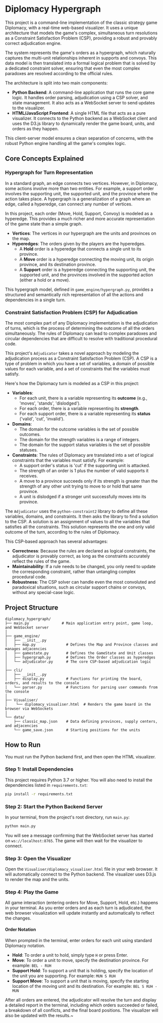 # Diplomacy Hypergraph

This project is a command-line implementation of the classic strategy game Diplomacy, with a real-time web-based visualizer. It uses a unique architecture that models the game's complex, simultaneous turn resolutions as a Constraint Satisfaction Problem (CSP), providing a robust and provably correct adjudication engine.

The system represents the game's orders as a hypergraph, which naturally captures the multi-unit relationships inherent in supports and convoys. This data model is then translated into a formal logical problem that is solved by a dedicated constraint solver, ensuring that even the most complex paradoxes are resolved according to the official rules.

The architecture is split into two main components:

  * **Python Backend**: A command-line application that runs the core game logic. It handles order parsing, adjudication using a CSP solver, and state management. It also acts as a WebSocket server to send updates to the visualizer.
  * **HTML/JavaScript Frontend**: A single HTML file that acts as a pure visualizer. It connects to the Python backend as a WebSocket client and uses the D3.js library to dynamically render the game board, units, and orders as they happen.

This client-server model ensures a clean separation of concerns, with the robust Python engine handling all the game's complex logic.

## Core Concepts Explained

### Hypergraph for Turn Representation

In a standard graph, an edge connects two vertices. However, in Diplomacy, some actions involve more than two entities. For example, a support order involves the supporting unit, the supported unit, and the province where the action takes place. A hypergraph is a generalization of a graph where an edge, called a hyperedge, can connect any number of vertices.

In this project, each order (Move, Hold, Support, Convoy) is modeled as a hyperedge. This provides a much richer and more accurate representation of the game state than a simple graph.

  * **Vertices**: The vertices in our hypergraph are the units and provinces on the map.
  * **Hyperedges**: The orders given by the players are the hyperedges.
      * A **Hold** order is a hyperedge that connects a single unit to its province.
    <!-- end list -->
      - A **Move** order is a hyperedge connecting the moving unit, its origin province, and its destination province.
    <!-- end list -->
      * A **Support** order is a hyperedge connecting the supporting unit, the supported unit, and the provinces involved in the supported action (either a hold or a move).

This hypergraph model, defined in `game_engine/hypergraph.py`, provides a structured and semantically rich representation of all the actions and dependencies in a single turn.

### Constraint Satisfaction Problem (CSP) for Adjudication

The most complex part of any Diplomacy implementation is the adjudication of turns, which is the process of determining the outcome of all the orders simultaneously. The rules of Diplomacy can lead to complex paradoxes and circular dependencies that are difficult to resolve with traditional procedural code.

This project's `Adjudicator` takes a novel approach by modeling the adjudication process as a Constraint Satisfaction Problem (CSP). A CSP is a type of problem in which you have a set of variables, a domain of possible values for each variable, and a set of constraints that the variables must satisfy.

Here's how the Diplomacy turn is modeled as a CSP in this project:

  * **Variables**:
      * For each unit, there is a variable representing its **outcome** (e.g., 'moves', 'stands', 'dislodged').
      * For each order, there is a variable representing its **strength**.
      * For each support order, there is a variable representing its **status** ('valid', 'cut', 'invalid').
  * **Domains**:
      * The domain for the outcome variables is the set of possible outcomes.
      * The domain for the strength variables is a range of integers.
      * The domain for the support status variables is the set of possible statuses.
  * **Constraints**: The rules of Diplomacy are translated into a set of logical constraints that the variables must satisfy. For example:
      * A support order's status is 'cut' if the supporting unit is attacked.
      * The strength of an order is 1 plus the number of valid supports it receives.
      * A move to a province succeeds only if its strength is greater than the strength of any other unit trying to move to or hold that same province.
      * A unit is dislodged if a stronger unit successfully moves into its province.

The `Adjudicator` uses the `python-constraint2` library to define all these variables, domains, and constraints. It then asks the library to find a solution to the CSP. A solution is an assignment of values to all the variables that satisfies all the constraints. This solution represents the one and only valid outcome of the turn, according to the rules of Diplomacy.

This CSP-based approach has several advantages:

  * **Correctness**: Because the rules are declared as logical constraints, the adjudicator is provably correct, as long as the constraints accurately reflect the rules of the game.
  * **Maintainability**: If a rule needs to be changed, you only need to update the corresponding constraint, rather than untangling complex procedural code.
  * **Robustness**: The CSP solver can handle even the most convoluted and paradoxical situations, such as circular support chains or convoys, without any special-case logic.

## Project Structure

```
diplomacy_hypergraph/
├── main.py               # Main application entry point, game loop, and WebSocket server
│
├── game_engine/
│   ├── __init__.py
│   ├── map.py              # Defines the Map and Province classes and manages adjacencies
│   ├── gamestate.py        # Defines the GameState and Unit classes
│   ├── hypergraph.py       # Defines the Order classes as hyperedges
│   └── adjudicator.py      # The core CSP-based adjudication logic
│
├── cli/
│   ├── __init__.py
│   ├── display.py          # Functions for printing the board, orders, and results to the console
│   └── parser.py           # Functions for parsing user commands from the console
│
├── Visualiser/
│    └── diplomacy_visualiser.html  # Renders the game board in the browser via WebSockets
│
└── data/
    ├── classic_map.json    # Data defining provinces, supply centers, and adjacencies
    └── game_save.json      # Starting positions for the units
```

## How to Run

You must run the Python backend first, and then open the HTML visualizer.

### Step 1: Install Dependencies

This project requires Python 3.7 or higher. You will also need to install the dependencies listed in `requirements.txt`:

```bash
pip install -r requirements.txt
```

### Step 2: Start the Python Backend Server

In your terminal, from the project's root directory, run `main.py`:

```bash
python main.py
```

You will see a message confirming that the WebSocket server has started on `ws://localhost:8765`. The game will then wait for the visualizer to connect.

### Step 3: Open the Visualizer

Open the `Visualiser/diplomacy_visualiser.html` file in your web browser. It will automatically connect to the Python backend. The visualizer uses D3.js to render the map and the units.

### Step 4: Play the Game

All game interaction (entering orders for Move, Support, Hold, etc.) happens in your terminal. As you enter orders and as each turn is adjudicated, the web browser visualization will update instantly and automatically to reflect the changes.

#### Order Notation

When prompted in the terminal, enter orders for each unit using standard Diplomacy notation.

  * **Hold**: To order a unit to hold, simply type `H` or press Enter.
  * **Move**: To order a unit to move, specify the destination province. For example: `BEL - RUH`
  * **Support Hold**: To support a unit that is holding, specify the location of the unit you are supporting. For example: `MUN S RUH`
  * **Support Move**: To support a unit that is moving, specify the starting location of the moving unit and its destination. For example: `BEL S RUH - MUN`

After all orders are entered, the adjudicator will resolve the turn and display a detailed report in the terminal, including which orders succeeded or failed, a breakdown of all conflicts, and the final board positions. The visualizer will also be updated with the results.~
